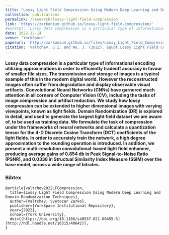 ```yaml
---
title: "Lossy Light Field Compression Using Modern Deep Learning and Domain Randomization Techniques"
collection: publications
permalink: /research/lossy-light-field-compression
link: 'https://zarkonium.github.io/lossy-light-field-compression/'
#excerpt: 'Lossy data compression is a particular type of informational encoding utilizing approximations in order to efficiently tradeoff accuracy in favour of smaller file sizes. The transmission and storage of images is a typical example of this in the modern digital world. However the reconstructed images often suffer from degradation and display observable visual artifacts. Convolutional Neural Networks (CNNs) have garnered much attention in all corners of Computer Vision (CV), including the tasks of image compression and artifact reduction. We study how lossy compression can be extended to higher dimensional images with varying viewpoints, known as light fields. Domain Randomization (DR) is explored in detail, and used to generate the largest light field dataset we are aware of, to be used as training data. We formulate the task of compression under the frameworks of neural networks and calculate a quantization tensor for the 4-D Discrete Cosine Transform (DCT) coefficients of the light fields. In order to accurately train the network, a high degree approximation to the rounding operation is introduced. In addition, we present a multi-resolution convolutional-based light field enhancer, producing average gains of 0.854 db in Peak Signal-to-Noise Ratio (PSNR), and 0.0338 in Structual Similarity Index Measure (SSIM) over the base model, across a wide range of bitrates.'
date: 2022-12-14
venue: 'YorkSpace'
paperurl: 'http://zarkonium.github.io/files/Lossy_Light_Field_Compression_Using_Modern_Deep_Learning_and_Domain_Randomization_Techniques.pdf'
citation: 'Valtchev, S.Z. and Wu, J. (2022). &quot;Lossy Light Field Compression Using Modern Deep Learning and Domain Randomization Techniques&quot;, <i>YorkSpace</i>. 2022-12-14.'
---
```

#### Lossy data compression is a particular type of informational encoding utilizing approximations in order to efficiently tradeoff accuracy in favour of smaller file sizes. The transmission and storage of images is a typical example of this in the modern digital world. However the reconstructed images often suffer from degradation and display observable visual artifacts. Convolutional Neural Networks (CNNs) have garnered much attention in all corners of Computer Vision (CV), including the tasks of image compression and artifact reduction. We study how lossy compression can be extended to higher dimensional images with varying viewpoints, known as light fields. Domain Randomization (DR) is explored in detail, and used to generate the largest light field dataset we are aware of, to be used as training data. We formulate the task of compression under the frameworks of neural networks and calculate a quantization tensor for the 4-D Discrete Cosine Transform (DCT) coefficients of the light fields. In order to accurately train the network, a high degree approximation to the rounding operation is introduced. In addition, we present a multi-resolution convolutional-based light field enhancer, producing average gains of 0.854 db in Peak Signal-to-Noise Ratio (PSNR), and 0.0338 in Structual Similarity Index Measure (SSIM) over the base model, across a wide range of bitrates.

### Bibtex
```
@article{valtchev2022LFCompression,
  title={Lossy Light Field Compression Using Modern Deep Learning and Domain Randomization Techniques},
  author={Valtchev, Svetozar Zarko},
  publisher={YorkSpace Institutional Repository},
  year={2022},
  school={York University},
  doi={[https://doi.org/10.1186/s40537-021-00455-5](http://hdl.handle.net/10315/40642)},
}
```
